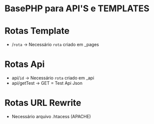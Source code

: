 # BasePHP para API'S e TEMPLATES #

# Rotas Template #
* /`rota` -> Necessário `rota` criado em _pages

# Rotas Api # 
* api/`id` -> Necessário `rota` criado em _api
* api/getTest -> GET = Test Api Json

# Rotas URL Rewrite #
* Necessário arquivo .htacess (APACHE)
